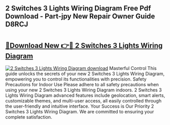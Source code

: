 ## 2 Switches 3 Lights Wiring Diagram Free Pdf Download - Part-jpy New Repair Owner Guide D8RCJ

# <h2><a href="http://dfmuy66.blite.top/?on=2+Switches+3+Lights+Wiring+Diagram">🔗Download New 👉🔴 2 Switches 3 Lights Wiring Diagram</a></h2>

[![2 Switches 3 Lights Wiring Diagram download](https://i.imgur.com/lujVjoI.png)](http://dfmuy66.blite.top/?on=2+Switches+3+Lights+Wiring+Diagram)
Masterful Control This guide unlocks the secrets of your new 2 Switches 3 Lights Wiring Diagram, empowering you to control its functionalities with precision. Safety Precautions for Indoor Use Please adhere to all safety precautions when using your new 2 Switches 3 Lights Wiring Diagram indoors. 2 Switches 3 Lights Wiring Diagram advanced features include geolocation, smart alerts, customizable themes, and multi-user access, all easily controlled through the user-friendly and intuitive interface. Your Success is Our Priority 2 Switches 3 Lights Wiring Diagram. We are committed to ensuring your complete satisfaction.
